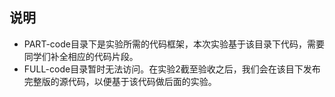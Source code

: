 ## 说明

+ PART-code目录下是实验所需的代码框架，本次实验基于该目录下代码，需要同学们补全相应的代码片段。
+ FULL-code目录暂时无法访问。在实验2截至验收之后，我们会在该目下发布完整版的源代码，以便基于该代码做后面的实验。
